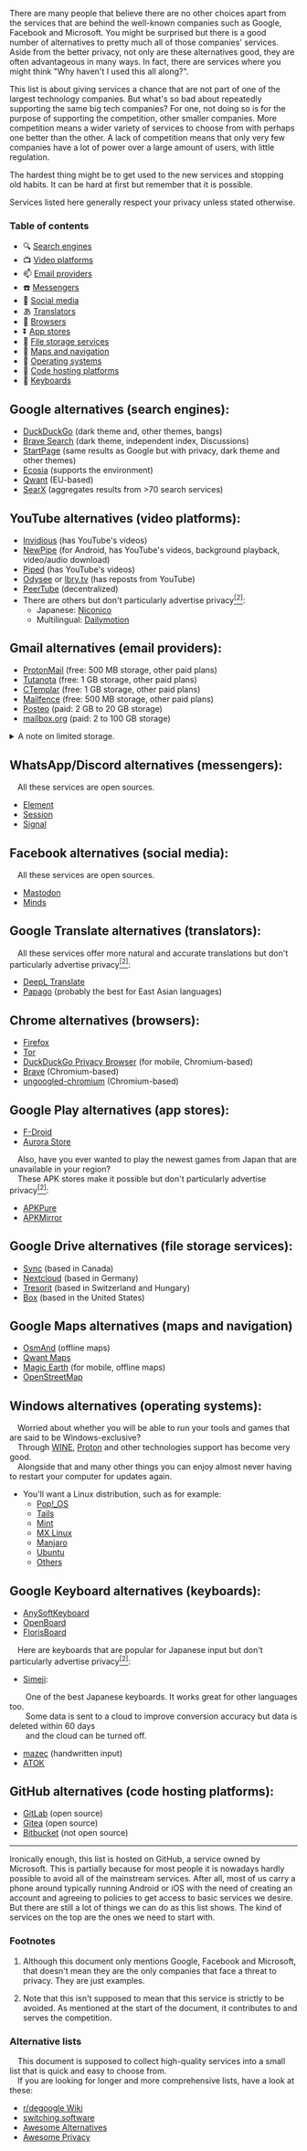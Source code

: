 There are many people that believe there are no other choices apart from the services that are behind the well-known companies such as Google, Facebook and Microsoft. You might be surprised but there is a good number of alternatives to pretty much all of those companies' services. Aside from the better privacy, not only are these alternatives good, they are often advantageous in many ways. In fact, there are services where you might think "Why haven't I used this all along?".

This list is about giving services a chance that are not part of one of the largest technology companies. But what's so bad about repeatedly supporting the same big tech companies? For one, not doing so is for the purpose of supporting the competition, other smaller companies. More competition means a wider variety of services to choose from with perhaps one better than the other. A lack of competition means that only very few companies have a lot of power over a large amount of users, with little regulation.

The hardest thing might be to get used to the new services and stopping old habits. It can be hard at first but remember that it is possible.

Services listed here generally respect your privacy unless stated otherwise.

### Table of contents

* :mag: [Search engines](#search_engines)
* :tv: [Video platforms](#video_platforms)
* :mailbox: [Email providers](#email_providers)
* :phone: [Messengers](#messengers)
* :mega: [Social media](#social_media)
* あ [Translators](#translators)
* :bookmark: [Browsers](#browsers)
* :arrow_double_down: [App stores](#app_stores)
* :open_file_folder: [File storage services](#file_storage_services)
* :evergreen_tree: [Maps and navigation](#maps_and_navigation)
* :floppy_disk: [Operating systems](#operating_systems)
* :book: [Code hosting platforms](#code_hosting_platforms)
* :pencil: [Keyboards](#keyboards)

## Google alternatives (search engines):<div id="search_engines">

* [DuckDuckGo](https://duckduckgo.com) (dark theme and, other themes, bangs)
* [Brave Search](https://search.brave.com) (dark theme, independent index, Discussions)
* [StartPage](https://www.startpage.com) (same results as Google but with privacy, dark theme and other themes)
* [Ecosia](https://www.ecosia.org) (supports the environment)
* [Qwant](https://www.qwant.com) (EU-based)
* [SearX](https://searx.space) (aggregates results from >70 search services)

## YouTube alternatives (video platforms):<div id="video_platforms">

* [Invidious](https://invidious.io) (has YouTube's videos)
* [NewPipe](https://newpipe.net) (for Android, has YouTube's videos, background playback, video/audio download)
* [Piped](https://piped.kavin.rocks) (has YouTube's videos)
* [Odysee](https://odysee.com) or [lbry.tv](https://lbry.tv) (has reposts from YouTube)
* [PeerTube](https://joinpeertube.org) (decentralized)
* There are others but don't particularly advertise privacy[<sup>[2]</sup>](#f2):
   * Japanese: [Niconico](https://www.nicovideo.jp)
   * Multilingual: [Dailymotion](https://www.dailymotion.com)

## Gmail alternatives (email providers):<div id="email_providers">

* [ProtonMail](https://protonmail.com) (free: 500 MB storage, other paid plans)
* [Tutanota](https://tutanota.com) (free: 1 GB storage, other paid plans)
* [CTemplar](https://ctemplar.com) (free: 1 GB storage, other paid plans)
* [Mailfence](https://mailfence.com) (free: 500 MB storage, other paid plans)
* [Posteo](https://posteo.de/en) (paid: 2 GB to 20 GB storage)
* [mailbox.org](https://mailbox.org/en) (paid: 2 to 100 GB storage)

<details>
  <summary>
    A note on limited storage.
  </summary>

  &emsp;It is worth noting that there is a good thing to having limited storage such as 500 MB.<br>
  &emsp;At some point you will be forced to delete emails you no longer need<br>
  &emsp;and that naturally makes your mailbox smaller, more organised and easier to navigate through.<br>
  &emsp;It forces you to make sure your mailbox stays clean, and that's good for your own sake.<br>
  &emsp;But even if you don't do so, sizes like 500 MB are plenty of space for the average user.
</details>
  
## WhatsApp/Discord alternatives (messengers):<div id="messengers">

&emsp;All these services are open sources.

* [Element](https://element.io)
* [Session](https://getsession.org)
* [Signal](https://www.signal.org)

## Facebook alternatives (social media):<div id="social_media">

&emsp;All these services are open sources.

* [Mastodon](https://joinmastodon.org)
* [Minds](https://www.minds.com) 

## Google Translate alternatives (translators):<div id="translators">

&emsp;All these services offer more natural and accurate translations but don't particularly advertise privacy[<sup>[2]</sup>](#f2):

* [DeepL Translate](https://www.deepl.com/translator)
* [Papago](https://papago.naver.com) (probably the best for East Asian languages)

## Chrome alternatives (browsers):<div id="browsers">

* [Firefox](https://www.mozilla.org/en-US/firefox)
* [Tor](https://www.torproject.org)
* [DuckDuckGo Privacy Browser](https://duckduckgo.com/app) (for mobile, Chromium-based)
* [Brave](https://brave.com) (Chromium-based)
* [ungoogled-chromium](https://github.com/Eloston/ungoogled-chromium) (Chromium-based)

## Google Play alternatives (app stores):<div id="app_stores">

* [F-Droid](https://f-droid.org)
* [Aurora Store](https://gitlab.com/AuroraOSS/AuroraStore)

&emsp;Also, have you ever wanted to play the newest games from Japan that are unavailable in your region?<br>
&emsp;These APK stores make it possible but don't particularly advertise privacy[<sup>[2]</sup>](#f2):

* [APKPure](https://apkpure.com)
* [APKMirror](https://www.apkmirror.com)

## Google Drive alternatives (file storage services):<div id="file_storage_services">

* [Sync](https://www.sync.com) (based in Canada)
* [Nextcloud](https://nextcloud.com) (based in Germany)
* [Tresorit](https://tresorit.com) (based in Switzerland and Hungary)
* [Box](https://www.box.com) (based in the United States)

## Google Maps alternatives (maps and navigation)<div id="maps_and_navigation">

* [OsmAnd](https://osmand.net) (offline maps)
* [Qwant Maps](https://www.qwant.com/maps)
* [Magic Earth](https://www.magicearth.com) (for mobile, offline maps)
* [OpenStreetMap](https://www.openstreetmap.org)

## Windows alternatives (operating systems):<div id="operating_systems">

&emsp;Worried about whether you will be able to run your tools and games that are said to be Windows-exclusive?<br>
&emsp;Through [WINE](https://www.winehq.org), [Proton](https://www.protondb.com) and other technologies support has become very good.<br>
&emsp;Alongside that and many other things you can enjoy almost never having to restart your computer for updates again.<br>

* You'll want a Linux distribution, such as for example:
   * [Pop!_OS](https://pop.system76.com)
   * [Tails](https://tails.boum.org)
   * [Mint](https://linuxmint.com)
   * [MX Linux](https://mxlinux.org)
   * [Manjaro](https://manjaro.org)
   * [Ubuntu](https://ubuntu.com)
   * [Others](https://distrowatch.com)

## Google Keyboard alternatives (keyboards):<div id="keyboards">

* [AnySoftKeyboard](https://anysoftkeyboard.github.io)
* [OpenBoard](https://github.com/dslul/OpenBoard)
* [FlorisBoard](https://github.com/florisboard/florisboard)

&emsp;Here are keyboards that are popular for Japanese input but don't particularly advertise privacy[<sup>[2]</sup>](#f2):

* [Simeji](https://simeji.me):

&emsp;&emsp;One of the best Japanese keyboards. It works great for other languages too.<br>
&emsp;&emsp;Some data is sent to a cloud to improve conversion accuracy but data is deleted within 60 days<br>
&emsp;&emsp;and the cloud can be turned off.

* [mazec](http://mazec.jp) (handwritten input)
* [ATOK](https://www.atok.com)

## GitHub alternatives (code hosting platforms):<div id="code_hosting_platforms">

* [GitLab](https://about.gitlab.com) (open source)
* [Gitea](https://gitea.io) (open source)
* [Bitbucket](https://bitbucket.org) (not open source)

-----

Ironically enough, this list is hosted on GitHub, a service owned by Microsoft. This is partially because for most people it is nowadays hardly possible to avoid all of the mainstream services. After all, most of us carry a phone around typically running Android or iOS with the need of creating an account and agreeing to policies to get access to basic services we desire. But there are still a lot of things we can do as this list shows. The kind of services on the top are the ones we need to start with.

### Footnotes

1. <span id="f1"></span>
Although this document only mentions Google, Facebook and Microsoft, that doesn't mean they are the only companies that face a threat to privacy. They are just examples.

2. <span id="f2"></span>
Note that this isn't supposed to mean that this service is strictly to be avoided. As mentioned at the start of the document, it contributes to and serves the competition.

### Alternative lists

&emsp;This document is supposed to collect high-quality services into a small list that is quick and easy to choose from.<br>
&emsp;If you are looking for longer and more comprehensive lists, have a look at these:<br>

* [r/degoogle Wiki](https://www.reddit.com/r/degoogle/wiki/index)
* [switching.software](https://switching.software)
* [Awesome Alternatives](https://gitlab.com/linuxcafefederation/awesome-alternatives)
* [Awesome Privacy](https://github.com/paulaime/Awesome-Privacy)
